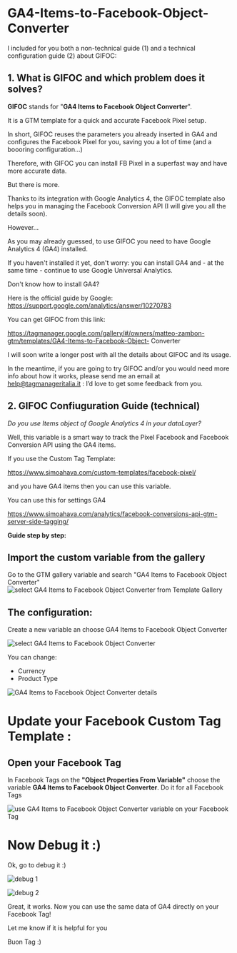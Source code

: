 # GA4-Items-to-Facebook-Object-Converter


I included for you both a non-technical guide (1) and a technical configuration guide (2) about GIFOC:  

## 1. What is GIFOC and which problem does it solves?

**GIFOC** stands for "**GA4 Items to Facebook Object Converter**".

It is a GTM template for a quick and accurate Facebook Pixel setup. 

In short, GIFOC reuses the parameters you already inserted in GA4 and configures the Facebook Pixel for you, saving you a lot of time (and a boooring configuration...) 

Therefore, with GIFOC you can install FB Pixel in a superfast way and have more accurate data.

But there is more. 

Thanks to its integration with Google Analytics 4, the GIFOC template also helps you in managing the Facebook Conversion API (I will give you all the details soon).

However...

As you may already guessed, to use GIFOC you need to have Google Analytics 4 (GA4) installed. 

If you haven't installed it yet, don't worry: you can install GA4 and - at the same time - continue to use Google Universal Analytics.

Don't know how to install GA4?

Here is the official guide by Google: https://support.google.com/analytics/answer/10270783

You can get GIFOC from this link:

https://tagmanager.google.com/gallery/#/owners/matteo-zambon-gtm/templates/GA4-Items-to-Facebook-Object- Converter

I will soon write a longer post with all the details about GIFOC and its usage.

In the meantime, if you are going to try GIFOC and/or you would need more info about how it works, 
please send me an email at help@tagmanageritalia.it : I’d love to get some feedback from you. 

## 2. GIFOC Confiuguration Guide (technical)
*Do you use Items object of Google Analytics 4 in your dataLayer?*

Well, this variable is a smart way to track the Pixel Facebook and Facebook Conversion API using the GA4 items.

If you use the Custom Tag Template:

https://www.simoahava.com/custom-templates/facebook-pixel/

and you have GA4 items then you can use this variable.

You can use this for settings GA4 

https://www.simoahava.com/analytics/facebook-conversions-api-gtm-server-side-tagging/


**Guide step by step:**

## Import the custom variable from the gallery

Go to the GTM gallery variable and search "GA4 Items to Facebook Object Converter"
![select GA4 Items to Facebook Object Converter from Template Gallery](https://www.tagmanageritalia.it/GTM/guida/uploads/2021/06/select-GA4-Items-to-Facebook-Object-Converter-from-Template-Gallery.png)


## The configuration: 
Create a new variable an choose GA4 Items to Facebook Object Converter

![select GA4 Items to Facebook Object Converter](https://www.tagmanageritalia.it/GTM/guida/uploads/2021/06/select-GA4-Items-to-Facebook-Object-Converter.png)

You can change:
- Currency
- Product Type

![GA4 Items to Facebook Object Converter details](https://www.tagmanageritalia.it/GTM/guida/uploads/2021/06/GA4-Items-to-Facebook-Object-Converter-details.jpg)


# Update your Facebook Custom Tag Template :
## Open your Facebook Tag

In Facebook Tags on the **"Object Properties From Variable"** choose the variable **GA4 Items to Facebook Object Converter**. Do it for all Facebook Tags


![use GA4 Items to Facebook Object Converter variable on your Facebook Tag](https://www.tagmanageritalia.it/GTM/guida/uploads/2021/06/use-GA4-Items-to-Facebook-Object-Converter-variable-on-your-Facebook-Tag.png)


# Now Debug it :)

Ok, go to debug it :)

![debug 1](https://www.tagmanageritalia.it/GTM/guida/uploads/2021/06/debug-1.png)

![debug 2](https://www.tagmanageritalia.it/GTM/guida/uploads/2021/06/debug-2.png)

Great, it works. Now you can use the same data of GA4 directly on your Facebook Tag!

Let me know if it is helpful for you

Buon Tag :)
